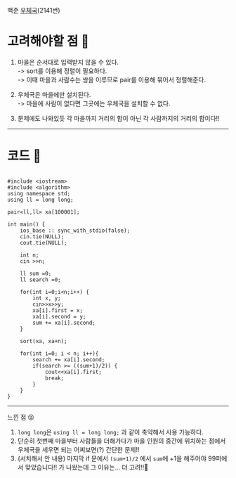 백준 [우체국](https://www.acmicpc.net/problem/2141)(2141번)

# 고려해야할 점 🤔
1. 마을은 순서대로 입력받지 않을 수 있다.    
    -> sort를 이용해 정렬이 필요하다.  
    -> 이때 마을과 사람수는 쌍을 이루므로 pair를 이용해 묶어서 정렬해준다.
    
2.  우체국은 마을에만 설치된다.   
    -> 마을에 사람이 없다면 그곳에는 우체국을 설치할 수 없다.
    
3. 문제에도 나와있듯 각 마을까지 거리의 합이 아닌 각 사람까지의 거리의 합이다!!   

---

# 코드 🤪

```

#include <iostream>
#include <algorithm>
using namespace std;
using ll = long long;

pair<ll,ll> xa[100001];

int main() {
    ios_base :: sync_with_stdio(false);
    cin.tie(NULL);
    cout.tie(NULL);
    
    int n;
    cin >>n;
    
    ll sum =0;
    ll search =0;
    
    for(int i=0;i<n;i++) {
        int x, y;
        cin>>x>>y;
        xa[i].first = x;
        xa[i].second = y;
        sum += xa[i].second;
    }
    
    sort(xa, xa+n);
    
    for(int i=0; i < n; i++){
        search += xa[i].second;
        if(search >= ((sum+1)/2)) {
            cout<<xa[i].first;
            break;
        }
    }
}

```
---

느낀 점 😜
1. `long long`은 `using ll = long long;` 과 같이 축약해서 사용 가능하다.
2. 단순히 첫번째 마을부터 사람들을 더해가다가 마을 인원의 중간에 위치하는 점에서 우체국을 세우면 되는 어찌보면(?) 간단한 문제!!
3. (서치해서 안 내용) 마지막 if 문에서 `(sum+1)/2` 에서 `sum`에 +1을 해주어야 99퍼에서 맞았습니다!! 가 나왔는데 그 이유는... 더 고려!!🤣
